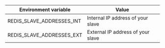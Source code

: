 
	
<table class="table table-bordered table-striped"> 
   <thead> 
    <tr> 
     <th> Environment variable </th> 
     <th> Value </th> 
    </tr> 
   </thead> 
   <tbody> 
    <tr> 
     <td> REDIS_SLAVE_ADDRESSES_INT </td> 
     <td> Internal IP address of your slave </td> 
    </tr> 
    <tr> 
     <td> REDIS_SLAVE_ADDRESSES_EXT </td> 
     <td> External IP address of your slave </td> 
    </tr> 
   </tbody> 
</table>